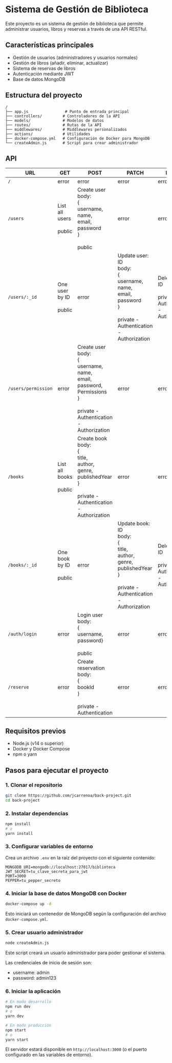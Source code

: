 # Sistema de Gestión de Biblioteca

Este proyecto es un sistema de gestión de biblioteca que permite administrar usuarios, libros y reservas a través de una API RESTful.

## Características principales

- Gestión de usuarios (administradores y usuarios normales)
- Gestión de libros (añadir, eliminar, actualizar)
- Sistema de reservas de libros
- Autenticación mediante JWT
- Base de datos MongoDB

## Estructura del proyecto

```
/
├── app.js                # Punto de entrada principal
├── controllers/         # Controladores de la API
├── models/              # Modelos de datos
├── routes/              # Rutas de la API
├── middlewares/         # Middlewares personalizados
├── actions/             # Utilidades
├── docker-compose.yml   # Configuración de Docker para MongoDB
└── createAdmin.js       # Script para crear administrador
```

## API

| URL | GET | POST | PATCH | DELETE |
|-----|-----|------|-----|--------|
| `/` | error | error | error | error |
| `/users` | List all users <br><br>public | Create user<br>body:<br>{<br>  username,<br>   name,<br>    email,<br> password<br>}<br><br>public | error | error |
| `/users/:_id` | One user by ID <br><br>public | error |  Update user: ID<br>body:<br>{<br>    username,<br>   name,<br>   email,<br>  password<br>}<br><br>private - Authentication \- Authorization | Delete user: ID<br><br>private - Authentication \- Authorization |
| `/users/permission` | error | Create user<br>body:<br>{<br>    username,<br>   name,<br>   email,<br>  password,<br>  Permissions<br>}<br><br>private - Authentication \- Authorization | error | error |
| `/books` | List all books <br><br>public | Create book<br>body:<br>{<br>  title,<br>    author,<br> genre,<br>   publishedYear<br>}<br><br>private - Authentication \- Authorization | error | error |
| `/books/:_id` | One book by ID <br><br>public | error | Update book: ID <br>body:<br>{<br>    title,<br>    author,<br> genre,<br>   publishedYear<br>}<br><br>private - Authentication \- Authorization| Delete book: ID<br><br>private - Authentication \- Authorization |
| `/auth/login` | error | Login user<br>body:<br>{<br>  username,<br>   password}<br><br>public| error | error |
| `/reserve` | error | Create reservation<br>body:<br>{<br> bookId<br>}<br><br>private - Authentication | error | error |

## Requisitos previos

- Node.js (v14 o superior)
- Docker y Docker Compose
- npm o yarn

## Pasos para ejecutar el proyecto

### 1. Clonar el repositorio

```bash
git clone https://github.com/jcarrenoa/back-project.git
cd back-project
```

### 2. Instalar dependencias

```bash
npm install
# o
yarn install
```

### 3. Configurar variables de entorno

Crea un archivo `.env` en la raíz del proyecto con el siguiente contenido:

```
MONGODB_URI=mongodb://localhost:27017/biblioteca
JWT_SECRET=tu_clave_secreta_para_jwt
PORT=3000
PEPPER=tu_pepper_secreto
```

### 4. Iniciar la base de datos MongoDB con Docker

```bash
docker-compose up -d
```

Esto iniciará un contenedor de MongoDB según la configuración del archivo `docker-compose.yml`.

### 5. Crear usuario administrador

```bash
node createAdmin.js
```

Este script creará un usuario administrador para poder gestionar el sistema.

Las credenciales de inicio de sesión son:
- username: admin
- password: admin123

### 6. Iniciar la aplicación

```bash
# En modo desarrollo
npm run dev
# o
yarn dev

# En modo producción
npm start
# o
yarn start
```

El servidor estará disponible en `http://localhost:3000` (o el puerto configurado en las variables de entorno).